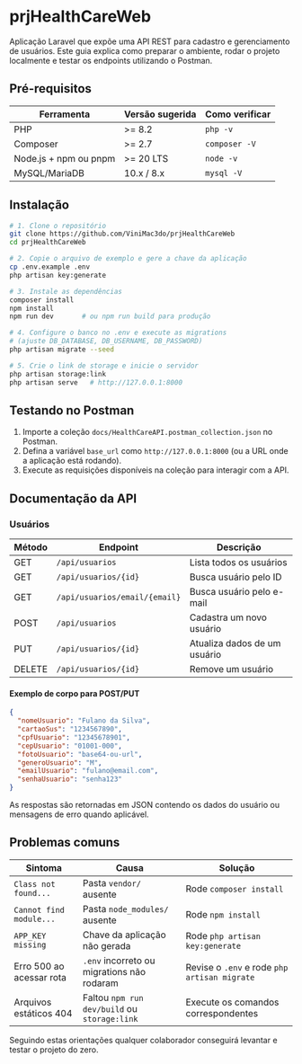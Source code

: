 # prjHealthCareWeb

Aplicação Laravel que expõe uma API REST para cadastro e gerenciamento de usuários.
Este guia explica como preparar o ambiente, rodar o projeto localmente e testar
os endpoints utilizando o Postman.

## Pré-requisitos

| Ferramenta             | Versão sugerida | Como verificar |
| ---------------------- | --------------- | -------------- |
| PHP                    | \>= 8.2         | `php -v`       |
| Composer               | \>= 2.7         | `composer -V`  |
| Node.js + npm ou pnpm  | \>= 20 LTS      | `node -v`      |
| MySQL/MariaDB          | 10.x / 8.x      | `mysql -V`     |

## Instalação

```bash
# 1. Clone o repositório
git clone https://github.com/ViniMac3do/prjHealthCareWeb
cd prjHealthCareWeb

# 2. Copie o arquivo de exemplo e gere a chave da aplicação
cp .env.example .env
php artisan key:generate

# 3. Instale as dependências
composer install
npm install
npm run dev       # ou npm run build para produção

# 4. Configure o banco no .env e execute as migrations
# (ajuste DB_DATABASE, DB_USERNAME, DB_PASSWORD)
php artisan migrate --seed

# 5. Crie o link de storage e inicie o servidor
php artisan storage:link
php artisan serve   # http://127.0.0.1:8000
```

## Testando no Postman

1. Importe a coleção `docs/HealthCareAPI.postman_collection.json` no Postman.
2. Defina a variável `base_url` como `http://127.0.0.1:8000` (ou a URL onde a aplicação está rodando).
3. Execute as requisições disponíveis na coleção para interagir com a API.

## Documentação da API

### Usuários

| Método | Endpoint                         | Descrição                    |
| ------ | -------------------------------- | ---------------------------- |
| GET    | `/api/usuarios`                  | Lista todos os usuários      |
| GET    | `/api/usuarios/{id}`             | Busca usuário pelo ID        |
| GET    | `/api/usuarios/email/{email}`    | Busca usuário pelo e-mail    |
| POST   | `/api/usuarios`                  | Cadastra um novo usuário     |
| PUT    | `/api/usuarios/{id}`             | Atualiza dados de um usuário |
| DELETE | `/api/usuarios/{id}`             | Remove um usuário            |

#### Exemplo de corpo para POST/PUT

```json
{
  "nomeUsuario": "Fulano da Silva",
  "cartaoSus": "1234567890",
  "cpfUsuario": "12345678901",
  "cepUsuario": "01001-000",
  "fotoUsuario": "base64-ou-url",
  "generoUsuario": "M",
  "emailUsuario": "fulano@email.com",
  "senhaUsuario": "senha123"
}
```

As respostas são retornadas em JSON contendo os dados do usuário ou mensagens de erro quando aplicável.

## Problemas comuns

| Sintoma                       | Causa                                     | Solução                          |
| ----------------------------- | ----------------------------------------- | -------------------------------- |
| `Class not found...`          | Pasta `vendor/` ausente                   | Rode `composer install`          |
| `Cannot find module...`       | Pasta `node_modules/` ausente             | Rode `npm install`               |
| `APP_KEY missing`             | Chave da aplicação não gerada             | Rode `php artisan key:generate`  |
| Erro 500 ao acessar rota      | `.env` incorreto ou migrations não rodaram| Revise o `.env` e rode `php artisan migrate` |
| Arquivos estáticos 404        | Faltou `npm run dev/build` ou `storage:link` | Execute os comandos correspondentes |

Seguindo estas orientações qualquer colaborador conseguirá levantar e testar o projeto do zero.
